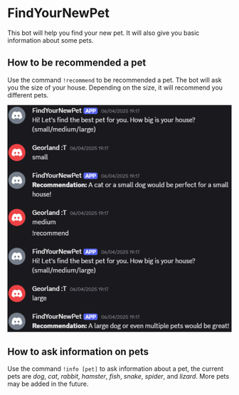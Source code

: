 # FindYourNewPet
This bot will help you find your new pet. It will also give you basic information about some pets.

## How to be recommended a pet
Use the command `!recommend` to be recommended a pet. The bot will ask you the size of your house. Depending on the size, it will recommend you different pets.

![](https://raw.githubusercontent.com/AKodlandUser/FindYourNewPet/refs/heads/main/recommend.png)

## How to ask information on pets
Use the command `!info [pet]` to ask information about a pet, the current pets are *dog*, *cat*, *rabbit*, *hamster*, *fish*, *snake*, *spider*, and *lizard*. More pets may be added in the future.
